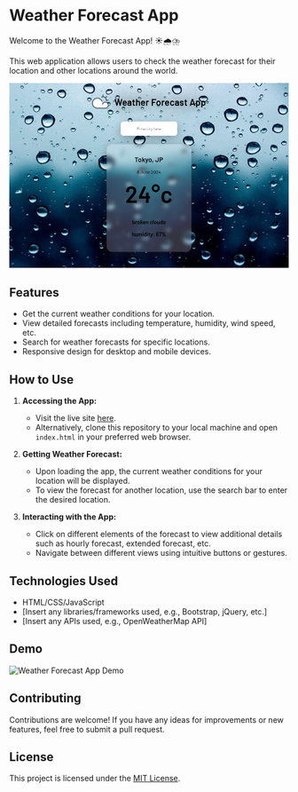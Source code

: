 # Weather Forecast App

Welcome to the Weather Forecast App! ☀️🌧️⛈️

This web application allows users to check the weather forecast for their location and other locations around the world.

![Weather Forecast App](weather.png)

## Features

- Get the current weather conditions for your location.
- View detailed forecasts including temperature, humidity, wind speed, etc.
- Search for weather forecasts for specific locations.
- Responsive design for desktop and mobile devices.

## How to Use

1. **Accessing the App:**
   - Visit the live site [here]((https://quicksilver-lab.github.io/Weather-Forcast/)).
   - Alternatively, clone this repository to your local machine and open `index.html` in your preferred web browser.

2. **Getting Weather Forecast:**
   - Upon loading the app, the current weather conditions for your location will be displayed.
   - To view the forecast for another location, use the search bar to enter the desired location.

3. **Interacting with the App:**
   - Click on different elements of the forecast to view additional details such as hourly forecast, extended forecast, etc.
   - Navigate between different views using intuitive buttons or gestures.

## Technologies Used

- HTML/CSS/JavaScript
- [Insert any libraries/frameworks used, e.g., Bootstrap, jQuery, etc.]
- [Insert any APIs used, e.g., OpenWeatherMap API]

## Demo

![Weather Forecast App Demo](weather_forecast_demo.gif)

## Contributing

Contributions are welcome! If you have any ideas for improvements or new features, feel free to submit a pull request.

## License

This project is licensed under the [MIT License](LICENSE).
